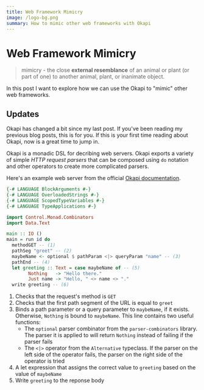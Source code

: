```yaml
---
title: Web Framework Mimicry
image: /logo-bg.png
summary: How to mimic other web frameworks with Okapi
---
```


# Web Framework Mimicry

> mimicry - the close **external resemblance** of an animal or plant (or part of one) to another animal, plant, or inanimate object.

In this post I want to explore how we can use the Okapi to "mimic" other web frameworks.

## Updates

Okapi has changed a bit since my last post.
If you've been reading my previous blog posts, this is for you.
If this is your first time reading about Okapi, now is a great time to jump in.

Okapi is a monadic DSL for decribing web servers. Okapi exports a variety of simple *HTTP request parsers* that can be composed using `do` notation and other operators to create more complicated parsers.

Here's an example web server from the official [Okapi documentation](https://www.okapi.wiki/).

```haskell
{-# LANGUAGE BlockArguments #-}
{-# LANGUAGE OverloadedStrings #-}
{-# LANGUAGE ScopedTypeVariables #-}
{-# LANGUAGE TypeApplications #-}

import Control.Monad.Combinators
import Data.Text

main :: IO ()
main = run id do
  methodGET -- (1)        
  pathSeg "greet" -- (2)
  maybeName <- optional $ pathParam <|> queryParam "name" -- (3)
  pathEnd -- (4)
  let greeting :: Text = case maybeName of -- (5)
        Nothing   -> "Hello there."
        Just name -> "Hello, " <> name <> "."
  write greeting -- (6)
```

1. Checks that the request's method is `GET`
2. Checks that the first path segment of the URL is equal to `greet`
3. Binds a path parameter or a query parameter to `maybeName`, if it exists. Otherwise, `Nothing` is bound to `maybeName`. This line contains two useful            functions:
     * The `optional` parser combinator from the `parser-combinators` library. The parser it is applied to will return `Nothing` instead of failing if the              parser fails
     * The `<|>` operator from the `Alternative` typeclass. If the parser on the left side of the operator fails, the parser on the right side of the operator          is tried
5. A let expression that assigns the correct value to `greeting` based on the value of `maybeName`
6. Write `greeting` to the reponse body

